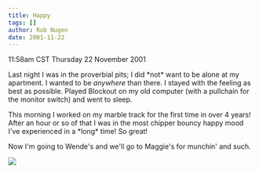 ```yaml
---
title: Happy
tags: []
author: Rob Nugen
date: 2001-11-22
---
```


<title></title>
<p class=date>11:58am CST Thursday 22 November 2001</p>

<p>Last night I was in the proverbial pits; I did *not* want to be
alone at my apartment.  I wanted to be <em>anywhere</em> than there. I
stayed with the feeling as best as possible.  Played Blockout on my
old computer (with a pullchain for the monitor switch) and went to
sleep.</p>

<p>This morning I worked on my marble track for the first time in over
4 years!  After an hour or so of that I was in the most chipper bouncy
happy mood I've experienced in a *long* time!  So great!</p>

<p>Now I'm going to Wende's and we'll go to Maggie's for munchin' and
such.</p>

<p><img src='/images/rob/wL-ROB.gif'/></p>

